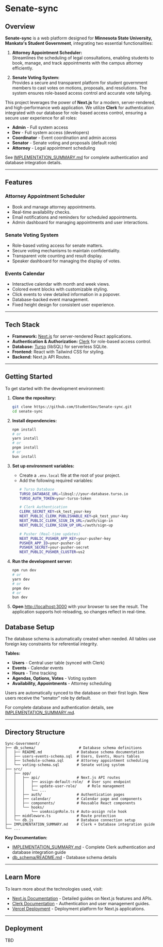 
# Senate-sync

## Overview

**Senate-sync** is a web platform designed for **Minnesota State University, Mankato's Student Government**, integrating two essential functionalities:

1. **Attorney Appointment Scheduler:**  
   Streamlines the scheduling of legal consultations, enabling students to book, manage, and track appointments with the campus attorney efficiently.

2. **Senate Voting System:**  
   Provides a secure and transparent platform for student government members to cast votes on motions, proposals, and resolutions. The system ensures role-based access control and accurate vote tallying.

This project leverages the power of **Next.js** for a modern, server-rendered, and high-performance web application. We utilize **Clerk** for authentication integrated with our database for role-based access control, ensuring a secure user experience for all roles:
- **Admin** - Full system access
- **Dev** - Full system access (developers)
- **Coordinator** - Event coordination and admin access
- **Senator** - Senate voting and proposals (default role)
- **Attorney** - Legal appointment scheduling

See [IMPLEMENTATION_SUMMARY.md](IMPLEMENTATION_SUMMARY.md) for complete authentication and database integration details.

---

## Features

### Attorney Appointment Scheduler
- Book and manage attorney appointments.
- Real-time availability checks.
- Email notifications and reminders for scheduled appointments.
- Admin dashboard for managing appointments and user interactions.

### Senate Voting System
- Role-based voting access for senate matters.
- Secure voting mechanisms to maintain confidentiality.
- Transparent vote counting and result display.
- Speaker dashboard for managing the display of votes.

### Events Calendar
- Interactive calendar with month and week views.
- Colored event blocks with customizable styling.
- Click events to view detailed information in a popover.
- Database-backed event management.
- Fixed height design for consistent user experience.

---

## Tech Stack

- **Framework:** [Next.js](https://nextjs.org) for server-rendered React applications.
- **Authentication & Authorization:** [Clerk](https://clerk.dev) for role-based access control.
- **Database:** [Turso](https://turso.tech) (libSQL) for serverless SQLite.
- **Frontend:** React with Tailwind CSS for styling.
- **Backend:** Next.js API Routes.
---

## Getting Started

To get started with the development environment:

1. **Clone the repository:**
   ```bash
   git clone https://github.com/StudentGov/Senate-sync.git
   cd senate-sync
   ```

2. **Install dependencies:**
   ```bash
   npm install
   # or
   yarn install
   # or
   pnpm install
   # or
   bun install
   ```

3. **Set up environment variables:**
   - Create a `.env.local` file at the root of your project.
   - Add the following required variables:
     ```bash
     # Turso Database
     TURSO_DATABASE_URL=libsql://your-database.turso.io
     TURSO_AUTH_TOKEN=your-turso-token
     
     # Clerk Authentication
     CLERK_SECRET_KEY=sk_test_your-key
     NEXT_PUBLIC_CLERK_PUBLISHABLE_KEY=pk_test_your-key
     NEXT_PUBLIC_CLERK_SIGN_IN_URL=/auth/sign-in
     NEXT_PUBLIC_CLERK_SIGN_UP_URL=/auth/sign-up
     
     # Pusher (Real-time updates)
     NEXT_PUBLIC_PUSHER_APP_KEY=your-pusher-key
     PUSHER_APP_ID=your-pusher-id
     PUSHER_SECRET=your-pusher-secret
     NEXT_PUBLIC_PUSHER_CLUSTER=us2
     ```

4. **Run the development server:**
   ```bash
   npm run dev
   # or
   yarn dev
   # or
   pnpm dev
   # or
   bun dev
   ```

5. **Open** [http://localhost:3000](http://localhost:3000) with your browser to see the result. The application supports hot-reloading, so changes reflect in real-time.

## Database Setup

The database schema is automatically created when needed. All tables use foreign key constraints for referential integrity.

**Tables:**
- **Users** - Central user table (synced with Clerk)
- **Events** - Calendar events
- **Hours** - Time tracking
- **Agendas, Options, Votes** - Voting system
- **Availability, Appointments** - Attorney scheduling

Users are automatically synced to the database on their first login. New users receive the "senator" role by default.

For complete database and authentication details, see [IMPLEMENTATION_SUMMARY.md](IMPLEMENTATION_SUMMARY.md).

---

## Directory Structure

```plaintext
Sync-Government/
├── db_schema/                    # Database schema definitions
│   ├── README.md                # Database schema documentation
│   ├── users-events-schema.sql  # Users, Events, Hours tables
│   ├── Schedule-schema.sql      # Attorney appointment scheduling
│   └── voting-schema.sql        # Senate voting system
├── src/
│   ├── app/
│   │   ├── api/                 # Next.js API routes
│   │   │   ├── assign-default-role/  # User sync endpoint
│   │   │   ├── update-user-role/     # Role management
│   │   │   └── ...
│   │   ├── auth/                # Authentication pages
│   │   ├── calendar/            # Calendar page and components
│   │   ├── components/          # Reusable React components
│   │   └── hooks/
│   │       └── useAssignRole.ts # Auto-assign role hook
│   ├── middleware.ts            # Route protection
│   └── db.js                    # Database connection setup
├── IMPLEMENTATION_SUMMARY.md    # Clerk + Database integration guide
└── ...
```

**Key Documentation:**
- [IMPLEMENTATION_SUMMARY.md](IMPLEMENTATION_SUMMARY.md) - Complete Clerk authentication and database integration guide
- [db_schema/README.md](db_schema/README.md) - Database schema details

---

## Learn More

To learn more about the technologies used, visit:
- [Next.js Documentation](https://nextjs.org/docs) - Detailed guides on Next.js features and APIs.
- [Clerk Documentation](https://clerk.dev/docs) - Authentication and user management guides.
- [Vercel Deployment](https://vercel.com/docs) - Deployment platform for Next.js applications.

---

## Deployment
TBD
